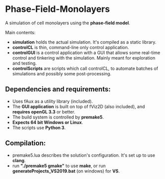 # Phase-Field-Monolayers

A simulation of cell monolayers using the **phase-field model**.

Main contents:
- **simulation** holds the actual simulation. It's compiled as a static library.
- **controlCL** is thin, command-line only control application.
- **controlGUI** is a control application with a GUI that allows some real-time control and tinkering with the simulation. Mainly meant for exploration and testing.
- **controlScripts** are scripts which call controlCL, to automate batches of simulations and possibly some post-processing.

## Dependencies and requirements:

- Uses fAux as a utility library (included).
- The **GUI application** is built on top of fViz2D (also included), and **requires openGL 3.3** or better.
- The build system is controlled by **premake5**.
- **Expects 64 bit Windows or Linux**.
- The scripts use **Python 3**.

## Compilation:

- premake5.lua describes the solution's configuration. It's set up to use **clang**.
- run **"./premake5 gmake"** to use **make**, or run **generateProjects_VS2019.bat** (on windows) for **VS**.